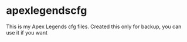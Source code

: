 # apexlegendscfg
This is my Apex Legends cfg files. Created this only for backup, you can use it if you want
